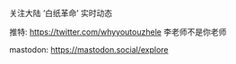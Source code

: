 关注大陆 ‘白纸革命’ 实时动态

推特:
  https://twitter.com/whyyoutouzhele 李老师不是你老师

mastodon:
  https://mastodon.social/explore
